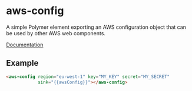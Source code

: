 aws-config
==========

A simple Polymer element exporting an AWS configuration object that
can be used by other AWS web components.

[Documentation](http://guardian.github.io/element-aws-config/)

## Example

``` html
<aws-config region="eu-west-1" key="MY_KEY" secret="MY_SECRET"
            sink="{{awsConfig}}"></aws-config>
```
